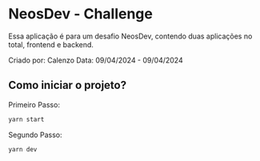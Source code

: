 # NeosDev - Challenge

Essa aplicação é para um desafio NeosDev, contendo duas aplicações no total, frontend e backend.

Criado por: Calenzo
Data: 09/04/2024 - 09/04/2024

## Como iniciar o projeto?

Primeiro Passo:
```js
yarn start
```
Segundo Passo:
```js
yarn dev
```
